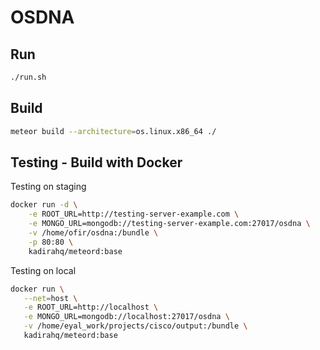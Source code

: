 # OSDNA

## Run

```bash                        
./run.sh
```

## Build
  
```bash
meteor build --architecture=os.linux.x86_64 ./
```
  
## Testing - Build with Docker 
  
Testing on staging

```bash
docker run -d \
    -e ROOT_URL=http://testing-server-example.com \
    -e MONGO_URL=mongodb://testing-server-example.com:27017/osdna \
    -v /home/ofir/osdna:/bundle \
    -p 80:80 \
    kadirahq/meteord:base
```

Testing on local

```bash
docker run \
   --net=host \
   -e ROOT_URL=http://localhost \
   -e MONGO_URL=mongodb://localhost:27017/osdna \
   -v /home/eyal_work/projects/cisco/output:/bundle \
   kadirahq/meteord:base
```

